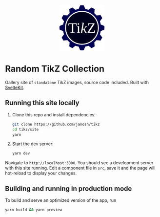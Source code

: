 <p align="center">
  <img src="static/favicon.svg" alt="TikZ" height=150>
</p>

# Random TikZ Collection

Gallery site of `standalone` TikZ images, source code included. Built with [SvelteKit](https://kit.svelte.dev).

## Running this site locally

1. Clone this repo and install dependencies:

   ```sh
   git clone https://github.com/janosh/tikz
   cd tikz/site
   yarn
   ```

2. Start the dev server:

   ```sh
   yarn dev
   ```

Navigate to `http://localhost:3000`. You should see a development server with this site running. Edit a component file in `src`, save it and the page will hot-reload to display your changes.

## Building and running in production mode

To build and serve an optimized version of the app, run

```sh
yarn build && yarn preview
```
